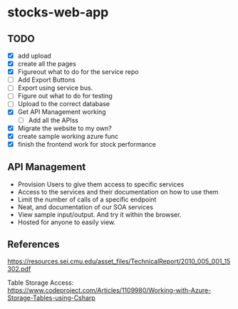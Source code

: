# stocks-web-app


## TODO
- [x] add upload
- [x] create all the pages
- [x] Figureout what to do for the service repo
- [ ] Add Export Buttons
- [ ] Export using service bus.
- [ ] Figure out what to do for testing
- [ ] Upload to the correct database
- [x] Get API Management working
  - [ ] Add all the APIss
- [x] Migrate the website to my own?
- [x] create sample working azure func
- [x] finish the frontend work for stock performance

## API Management
- Provision Users to give them access to specific services
- Access to the services and their documentation on how to use them
- Limit the number of calls of a specific endpoint
- Neat, and documentation of our SOA services
- View sample input/output. And try it within the browser.
- Hosted for anyone to easily view.

## References
https://resources.sei.cmu.edu/asset_files/TechnicalReport/2010_005_001_15302.pdf

Table Storage Access: https://www.codeproject.com/Articles/1109980/Working-with-Azure-Storage-Tables-using-Csharp
